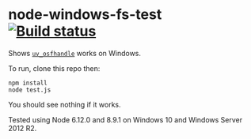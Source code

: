 # node-windows-fs-test&nbsp;&nbsp;&nbsp;[![Build status](https://ci.appveyor.com/api/projects/status/y4a096ppu5xvm23q?svg=true)](https://ci.appveyor.com/project/davedoesdev/node-windows-fd-test)

Shows [`uv_osfhandle`](https://github.com/libuv/libuv/pull/1323) works on
Windows.

To run, clone this repo then:

```shell
npm install
node test.js
```
You should see nothing if it works.

Tested using Node 6.12.0 and 8.9.1 on Windows 10 and Windows Server 2012 R2.
